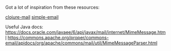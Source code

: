 Got a lot of inspiration from these resources:

[clojure-mail](https://github.com/owainlewis/clojure-mail)
[simple-email](https://github.com/kisom/simple-email)

Useful Java docs:
https://docs.oracle.com/javaee/6/api/javax/mail/internet/MimeMessage.html
https://commons.apache.org/proper/commons-email/apidocs/org/apache/commons/mail/util/MimeMessageParser.html
